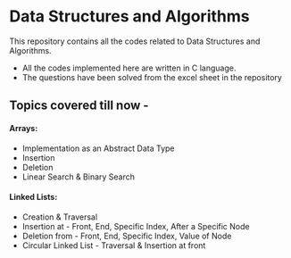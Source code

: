 # Data Structures and Algorithms

This repository contains all the codes related to Data Structures and Algorithms.

- All the codes implemented here are written in C language.
- The questions have been solved from the excel sheet in the repository

## Topics covered till now - 

#### Arrays:
- Implementation as an Abstract Data Type
- Insertion
- Deletion
- Linear Search & Binary Search

#### Linked Lists:
- Creation & Traversal
- Insertion at - Front, End, Specific Index, After a Specific Node
- Deletion from - Front, End, Specific Index, Value of Node
- Circular Linked List - Traversal & Insertion at front
